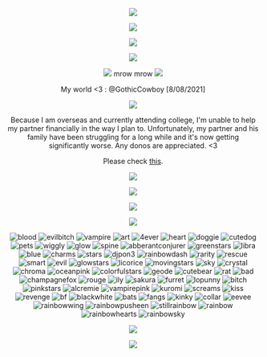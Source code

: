 <p align="center"> <img src="https://i.postimg.cc/Z56287Wz/3c81c032-4a30-4078-bcee-baddb3865f47.gif"/>

<p align="center"> <img src="https://i.postimg.cc/s2wnmtyn/tumblr-f56d7fee520ebb4851f3f38282ba36aa-0959304c-400.png"/>

<p align="center"> <img src="https://komarev.com/ghpvc/?username=stipsl&color=2482c0&abbreviated=true"/>

<p align="center"> <img src="https://i.postimg.cc/s2wnmtyn/tumblr-f56d7fee520ebb4851f3f38282ba36aa-0959304c-400.png"/>

<p align="center"> <img src="https://files.catbox.moe/xxk0jo.png"/> mrow mrow <img src="https://files.catbox.moe/xxk0jo.png"/>

<p align="center"> My world <3 : @GothicCowboy [8/08/2021]

<p align="center"> <img src="https://i.postimg.cc/3RGthWmj/Licorice-Cookie.png"/>

<p align="center"> Because I am overseas and currently attending college, I'm unable to help my partner financially in the way I plan to. Unfortunately, my partner and his family have been struggling for a long while and it's now getting significantly worse. Any donos are appreciated. <3 
 <div align="center">

 Please check [this](https://our-situation.straw.page/).

 <div></div>
 
 <div align="center">
  
[<img src="https://i.postimg.cc/Vs3Q5jCy/Untitled4894-20251016150600.png"/>](https://ko-fi.com/gothiccowboy)

<div></div>

<p align="center"> <img src="https://i.postimg.cc/s2wnmtyn/tumblr-f56d7fee520ebb4851f3f38282ba36aa-0959304c-400.png"/>

<p align="center"><img src="https://spotify-github-profile.kittinanx.com/api/view?uid=31otxkxdca6plbwxg3w3sz7cxycy&cover_image=true&theme=novatorem&show_offline=true&background_color=121212&interchange=false&bar_color=53b14f&bar_color_cover=false)(https://spotify-github-profile.kittinanx.com/api/view?uid=31otxkxdca6plbwxg3w3sz7cxycy&redirect=true)"/>

<p align="center"> <img src="https://i.postimg.cc/s2wnmtyn/tumblr-f56d7fee520ebb4851f3f38282ba36aa-0959304c-400.png"/>

![blood](https://i.postimg.cc/VkPpRDKK/0232-mbavblooddrivenurse.gif) ![evilbitch](https://i.postimg.cc/L672Mcmx/1825451pau7fgs02p.gif) ![vampire](https://i.postimg.cc/ydC2fn6m/i1.gif) ![art](https://i.postimg.cc/6qjjNhKY/i17.png) ![4ever](https://i.postimg.cc/nc3Y6qNc/0017-love.gif) ![heart](https://i.postimg.cc/DZWPR46H/horror-gore9.png) ![doggie](https://i.postimg.cc/QdxsMZ6B/0196-browndog.gif) ![cutedog](https://i.postimg.cc/FKqhhwbr/0383b620.png) ![pets](https://i.postimg.cc/JnHSxvWw/209594iu3pcugmfj.gif) ![wiggly](https://i.postimg.cc/V6BZKCkp/79shu5.gif) ![glow](https://i.postimg.cc/DZ77M75D/0138-greenglow.gif) ![spine](https://i.postimg.cc/xT3h6LBQ/0267-spineinjury.gif) ![abberantconjurer](https://i.postimg.cc/xdPL7yLy/Untitled4895-20251016204919.png) ![greenstars](https://i.postimg.cc/CxBDhpkL/tumblr-pe3ahv-HP4n1xsk4lxo1-100.png) ![libra](https://i.postimg.cc/8cJNNRtV/0048-libra.gif) ![blue](https://i.postimg.cc/kXWqqVZT/0212-gradientblue.gif) ![charms](https://i.postimg.cc/kgtjk8pW/thebread-9.png) ![stars](https://i.postimg.cc/V6FnxLw4/e113.gif) ![djpon3](https://i.postimg.cc/sf4CLFZ8/e59.png) ![rainbowdash](https://i.postimg.cc/x1wsYRkZ/499635617-92277366-be58-49e5-bd80-1002954d7cb4.png) ![rarity](https://i.postimg.cc/Z5FZbKP2/0131-rarity.gif) ![rescue](https://i.postimg.cc/3r0FrphR/rescue-dogs.gif) ![smart](https://i.postimg.cc/Qtkd80fq/Blinkie-190-site.gif) ![evil](https://i.postimg.cc/fbPRkGvg/g9.jpg) ![glowstars](https://i.postimg.cc/T16QmYjg/stars-stamp-by-vcrbit-dbzdxlc.png) ![licorice](https://i.postimg.cc/Xq18Pc6V/Untitled4895-20251016201411.png) ![movingstars](https://i.postimg.cc/c4QCX1R7/tumblr-inline-oqo3f7JD0X1u5rvwj-500.gif) ![sky](https://i.postimg.cc/fR4TWP4Q/space8.gif) ![crystal](https://i.postimg.cc/cJLpgT11/tumblr-pbx7ek-LOcg1xzybrpo3-100.png) ![chroma](https://i.postimg.cc/k5v5pvhR/aesthetic57.png) ![oceanpink](https://i.postimg.cc/3J994hk4/pastel-10.gif) ![colorfulstars](https://i.postimg.cc/WzqjD8nJ/dcg17or-0af3dcfb-1557-4ca9-99f2-3b9d63f30ea7.gif) ![geode](https://i.postimg.cc/BZrm9pd6/gem.gif) ![cutebear](https://i.postimg.cc/KY35HgJC/a4f3a2da.png) ![rat](https://i.postimg.cc/XYQKJkDH/southerngothic11.png) ![bad](https://i.postimg.cc/HxfsJvJ1/0029-pinksparkle.gif) ![champagnefox](https://i.postimg.cc/y6GcwN3y/Untitled4895-20251016210617.png) ![rouge](https://i.postimg.cc/wTNLzVgW/5a092986.png) ![ily](https://i.postimg.cc/13HtWKd7/0252-heartpair.gif) ![sakura](https://i.postimg.cc/xdn7r5NP/tumblr-inline-pe6lbw4Zzw1v11djx-1280.gif) ![furret](https://i.postimg.cc/3NS4bFWJ/games-pkmfurret.png) ![lopunny](https://i.postimg.cc/8k90kNrP/games-pkmlopunny.gif) ![bitch](https://i.postimg.cc/k5rdZW7y/Blinkie-109-site.gif) ![pinkstars](https://i.postimg.cc/W1g3YN0w/21574c67.png) ![alcremie](https://files.catbox.moe/xme1wh.gif) ![vampirepink](https://i.postimg.cc/ZY6jF3MD/k35.gif) ![kuromi](https://i.postimg.cc/15VctSr5/89b8d015.png) ![screams](https://i.postimg.cc/0QpFh4ct/af8e04d4.gif) ![kiss](https://i.postimg.cc/pVhm2z9L/0229-roses.gif) ![revenge](https://i.postimg.cc/nchqYCrT/b-ZWkxwk.gif) ![bf](https://i.postimg.cc/WzLTpDK1/0026-iheart2.gif) ![blackwhite](https://i.postimg.cc/6pWWcr61/tumblr-inline-pcdyx39ny11v11djx-500.png) ![bats](https://i.postimg.cc/TYZSYGF0/tumblr-pdtswy-Y1sp1wpplaao6-250.jpg) ![fangs](https://i.postimg.cc/5yyGjtx4/tumblr-pgef2u-Zb-KY1xzybrpo2-100.png) ![kinky](https://i.postimg.cc/KjHj5cps/kinky11.png) ![collar](https://i.postimg.cc/fLw1nKpw/23523534-4.png) ![eevee](https://i.postimg.cc/h4b2ncsy/a9.gif) ![rainbowwing](https://i.postimg.cc/1Xw2hjMR/tumblr-inline-p81z5lz-K3G1uli46t-500.png) ![rainbowpusheen](https://i.postimg.cc/9fxrZxdj/ddb8tcj-acde528a-17b1-4dec-8ae7-2f41b294fdd0.gif) ![stillrainbow](https://i.postimg.cc/gjK9L7hk/e7a4fcc5.png) ![rainbow](https://i.postimg.cc/1zSxmP2w/tumblr-inline-pczlv5v-J7w1w5hr1w-500.gif) ![rainbowhearts](https://i.postimg.cc/rFh36xNk/l90y42.gif) ![rainbowsky](https://i.postimg.cc/90ym81qv/tumblr-pe3ae3KIMG1xsk4lxo1-100.png)

<p align="center"> <img src="https://i.postimg.cc/s2wnmtyn/tumblr-f56d7fee520ebb4851f3f38282ba36aa-0959304c-400.png"/>

<p align="center"> <img src="https://i.postimg.cc/xjZptnfq/tumblr-o4tiyt-NTVK1u2yfqbo1-400.gif"/>

